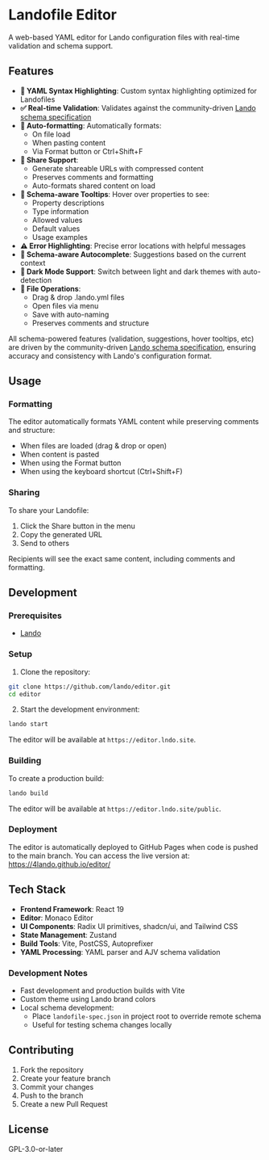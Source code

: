 # Landofile Editor

A web-based YAML editor for Lando configuration files with real-time validation and schema support.

## Features

- **🎨 YAML Syntax Highlighting**: Custom syntax highlighting optimized for Landofiles
- **✅ Real-time Validation**: Validates against the community-driven [Lando schema specification](https://github.com/4lando/lando-spec)
- **🔄 Auto-formatting**: Automatically formats:
  - On file load
  - When pasting content
  - Via Format button or Ctrl+Shift+F
- **🔗 Share Support**: 
  - Generate shareable URLs with compressed content
  - Preserves comments and formatting
  - Auto-formats shared content on load
- **📝 Schema-aware Tooltips**: Hover over properties to see:
  - Property descriptions
  - Type information
  - Allowed values
  - Default values
  - Usage examples
- **⚠️ Error Highlighting**: Precise error locations with helpful messages
- **🎯 Schema-aware Autocomplete**: Suggestions based on the current context
- **🌙 Dark Mode Support**: Switch between light and dark themes with auto-detection
- **💾 File Operations**:
  - Drag & drop .lando.yml files
  - Open files via menu
  - Save with auto-naming
  - Preserves comments and structure

All schema-powered features (validation, suggestions, hover tooltips, etc) are driven by the community-driven [Lando schema specification](https://github.com/4lando/lando-spec), ensuring accuracy and consistency with Lando's configuration format.

## Usage

### Formatting

The editor automatically formats YAML content while preserving comments and structure:
- When files are loaded (drag & drop or open)
- When content is pasted
- When using the Format button
- When using the keyboard shortcut (Ctrl+Shift+F)

### Sharing

To share your Landofile:
1. Click the Share button in the menu
2. Copy the generated URL
3. Send to others

Recipients will see the exact same content, including comments and formatting.

## Development

### Prerequisites

- [Lando](https://docs.lando.dev/install)

### Setup

1. Clone the repository:

```bash
git clone https://github.com/lando/editor.git
cd editor
```

2. Start the development environment:

```bash
lando start
```

The editor will be available at `https://editor.lndo.site`.

### Building

To create a production build:

```bash
lando build
```
The editor will be available at `https://editor.lndo.site/public`.

### Deployment

The editor is automatically deployed to GitHub Pages when code is pushed to the main branch.
You can access the live version at: https://4lando.github.io/editor/

## Tech Stack

- **Frontend Framework**: React 19
- **Editor**: Monaco Editor
- **UI Components**: Radix UI primitives, shadcn/ui, and Tailwind CSS
- **State Management**: Zustand
- **Build Tools**: Vite, PostCSS, Autoprefixer
- **YAML Processing**: YAML parser and AJV schema validation

### Development Notes

- Fast development and production builds with Vite
- Custom theme using Lando brand colors
- Local schema development:
  - Place `landofile-spec.json` in project root to override remote schema
  - Useful for testing schema changes locally

## Contributing

1. Fork the repository
2. Create your feature branch
3. Commit your changes
4. Push to the branch
5. Create a new Pull Request

## License

GPL-3.0-or-later
